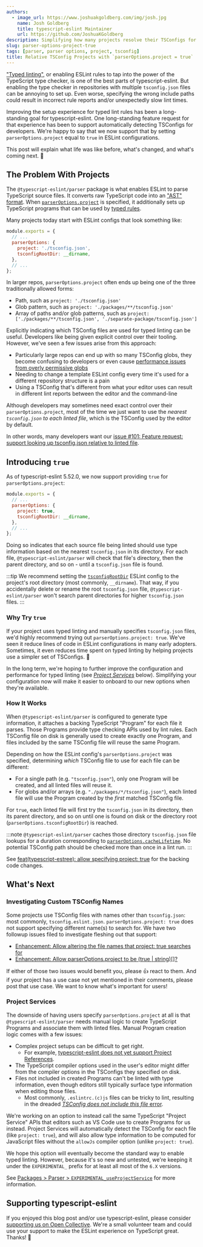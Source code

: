 ```yaml
---
authors:
  - image_url: https://www.joshuakgoldberg.com/img/josh.jpg
    name: Josh Goldberg
    title: typescript-eslint Maintainer
    url: https://github.com/JoshuaKGoldberg
description: Simplifying how many projects resolve their TSConfigs for typed linting.
slug: parser-options-project-true
tags: [parser, parser options, project, tsconfig]
title: Relative TSConfig Projects with `parserOptions.project = true`
---
```


["Typed linting"](/linting/typed-linting), or enabling ESLint rules to tap into the power of the TypeScript type checker, is one of the best parts of typescript-eslint.
But enabling the type checker in repositories with multiple `tsconfig.json` files can be annoying to set up.
Even worse, specifying the wrong include paths could result in incorrect rule reports and/or unexpectedly slow lint times.

Improving the setup experience for typed lint rules has been a long-standing goal for typescript-eslint.
One long-standing feature request for that experience has been to support automatically detecting TSConfigs for developers.
We're happy to say that we now support that by setting `parserOptions.project` equal to `true` in ESLint configurations.

This post will explain what life was like before, what's changed, and what's coming next. 🎉

<!--truncate-->

## The Problem With Projects

The `@typescript-eslint/parser` package is what enables ESLint to parse TypeScript source files.
It converts raw TypeScript code into an ["AST" format](./2022-12-05-asts-and-typescript-eslint.md).
When [`parserOptions.project`](/packages/parser#project) is specified, it additionally sets up TypeScript programs that can be used by [typed rules](/developers/custom-rules#typed-rules).

Many projects today start with ESLint configs that look something like:

```js
module.exports = {
  // ...
  parserOptions: {
    project: './tsconfig.json',
    tsconfigRootDir: __dirname,
  },
  // ...
};
```

In larger repos, `parserOptions.project` often ends up being one of the three traditionally allowed forms:

- Path, such as `project: './tsconfig.json'`
- Glob pattern, such as `project: './packages/**/tsconfig.json'`
- Array of paths and/or glob patterns, such as `project: ['./packages/**/tsconfig.json', './separate-package/tsconfig.json']`

Explicitly indicating which TSConfig files are used for typed linting can be useful.
Developers like being given explicit control over their tooling.
However, we've seen a few issues arise from this approach:

- Particularly large repos can end up with so many TSConfig globs, they become confusing to developers or even cause [performance issues from overly permissive globs](/linting/troubleshooting/performance-troubleshooting#wide-includes-in-your-eslint-options)
- Needing to change a template ESLint config every time it's used for a different repository structure is a pain
- Using a TSConfig that's different from what your editor uses can result in different lint reports between the editor and the command-line

Although developers may sometimes need exact control over their `parserOptions.project`, most of the time we just want to use the _nearest `tsconfig.json` to each linted file_, which is the TSConfig used by the editor by default.

In other words, many developers want our [issue #101: Feature request: support looking up tsconfig.json relative to linted file](https://github.com/typescript-eslint/typescript-eslint/issues/101).

## Introducing `true`

As of typescript-eslint 5.52.0, we now support providing `true` for `parserOptions.project`:

```js
module.exports = {
  // ...
  parserOptions: {
    project: true,
    tsconfigRootDir: __dirname,
  },
  // ...
};
```

Doing so indicates that each source file being linted should use type information based on the nearest `tsconfig.json` in its directory.
For each file, `@typescript-eslint/parser` will check that file's directory, then the parent directory, and so on - until a `tsconfig.json` file is found.

:::tip
We recommend setting the [`tsconfigRootDir`](/packages/parser#tsconfigrootdir) ESLint config to the project's root directory (most commonly, `__dirname`).
That way, if you accidentally delete or rename the root `tsconfig.json` file, `@typescript-eslint/parser` won't search parent directories for higher `tsconfig.json` files.
:::

### Why Try `true`

If your project uses typed linting and manually specifies `tsconfig.json` files, we'd highly recommend trying out `parserOptions.project: true`.
We've seen it reduce lines of code in ESLint configurations in many early adopters.
Sometimes, it even reduces time spent on typed linting by helping projects use a simpler set of TSConfigs. 🚀

In the long term, we're hoping to further improve the configuration and performance for typed linting (see _[Project Services](#project-services)_ below).
Simplifying your configuration now will make it easier to onboard to our new options when they're available.

### How It Works

When `@typescript-eslint/parser` is configured to generate type information, it attaches a backing TypeScript "Program" for each file it parses.
Those Programs provide type checking APIs used by lint rules.
Each TSConfig file on disk is generally used to create exactly one Program, and files included by the same TSConfig file will reuse the same Program.

Depending on how the ESLint config's `parserOptions.project` was specified, determining _which_ TSConfig file to use for each file can be different:

- For a single path (e.g. `"tsconfig.json"`), only one Program will be created, and all linted files will reuse it.
- For globs and/or arrays (e.g. `"./packages/*/tsconfig.json"`), each linted file will use the Program created by the _first_ matched TSConfig file.

For `true`, each linted file will first try the `tsconfig.json` in its directory, then its parent directory, and so on until one is found on disk or the directory root (`parserOptions.tsconfigRootDir`) is reached.

:::note
`@typescript-eslint/parser` caches those directory `tsconfig.json` file lookups for a duration corresponding to [`parserOptions.cacheLifetime`](/packages/parser#cachelifetime).
No potential TSConfig path should be checked more than once in a lint run.
:::

See [feat(typescript-estree): allow specifying project: true](https://github.com/typescript-eslint/typescript-eslint/pull/6084) for the backing code changes.

## What's Next

### Investigating Custom TSConfig Names

Some projects use TSConfig files with names other than `tsconfig.json`: most commonly, `tsconfig.eslint.json`.
`parserOptions.project: true` does not support specifying different name(s) to search for.
We have two followup issues filed to investigate fleshing out that support:

- [Enhancement: Allow altering the file names that project: true searches for](https://github.com/typescript-eslint/typescript-eslint/issues/7383)
- [Enhancement: Allow parserOptions.project to be (true | string)[]?](https://github.com/typescript-eslint/typescript-eslint/issues/7384)

If either of those two issues would benefit you, please 👍 react to them.
And if your project has a use case not yet mentioned in their comments, please post that use case.
We want to know what's important for users!

### Project Services

The downside of having users specify `parserOptions.project` at all is that `@typescript-eslint/parser` needs manual logic to create TypeScript Programs and associate them with linted files.
Manual Program creation logic comes with a few issues:

- Complex project setups can be difficult to get right.
  - For example, [typescript-eslint does not yet support Project References](https://github.com/typescript-eslint/typescript-eslint/issues/2094).
- The TypeScript compiler options used in the user's editor might differ from the compiler options in the TSConfigs they specified on disk.
- Files not included in created Programs can't be linted with type information, even though editors still typically surface type information when editing those files.
  - Most commonly, `.eslintrc.(c)js` files can be tricky to lint, resulting in the dreaded [_TSConfig does not include this file_ error](/linting/troubleshooting#i-get-errors-telling-me-eslint-was-configured-to-run--however-that-tsconfig-does-not--none-of-those-tsconfigs-include-this-file).

We're working on an option to instead call the same TypeScript "Project Service" APIs that editors such as VS Code use to create Programs for us instead.
Project Services will automatically detect the TSConfig for each file (like `project: true`), and will also allow type information to be computed for JavaScript files without the `allowJs` compiler option (unlike `project: true`).

We hope this option will eventually become the standard way to enable typed linting.
However, because it's so new and untested, we're keeping it under the `EXPERIMENTAL_` prefix for at least all most of the `6.X` versions.

See [Packages > Parser > `EXPERIMENTAL_useProjectService`](/packages/parser#experimental_useprojectservice) for more information.

## Supporting typescript-eslint

If you enjoyed this blog post and/or use typescript-eslint, please consider [supporting us on Open Collective](https://opencollective.com/typescript-eslint).
We're a small volunteer team and could use your support to make the ESLint experience on TypeScript great.
Thanks! 💖
